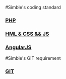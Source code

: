 #Simble's coding standard

### [PHP](./PHP.md)
### [HML & CSS && JS](./HTML.md)
### [AngularJS](./ANGULARJS.md)

#Simble's GIT requirement

### [GIT](./GIT.md)
